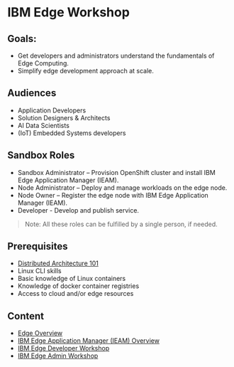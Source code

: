 # IBM Edge Workshop

## Goals:

- Get developers and administrators understand the fundamentals of Edge Computing.
- Simplify edge development approach at scale.

## Audiences

- Application Developers
- Solution Designers & Architects
- AI Data Scientists
- (IoT) Embedded Systems developers

## Sandbox Roles

- Sandbox Administrator – Provision OpenShift cluster and install IBM Edge Application Manager (IEAM).
- Node Administrator – Deploy and manage workloads on the edge node.
- Node Owner – Register the edge node with IBM Edge Application Manager (IEAM).
- Developer - Develop and publish service.

> Note: All these roles can be fulfilled by a single person, if needed.

## Prerequisites

- [Distributed Architecture 101](https://www.ibm.com/cloud/blog/understanding-distributed-cloud-architecture-the-basics)
- Linux CLI skills
- Basic knowledge of Linux containers
- Knowledge of docker container registries
- Access to cloud and/or edge resources

## Content

- [Edge Overview](docs/edge-overview.md)
- [IBM Edge Application Manager (IEAM) Overview](docs/ieam-overview.md)
- [IBM Edge Developer Workshop](docs/edge-workshop-developer.md)
- [IBM Edge Admin Workshop](docs/edge-workshop-admin.md)